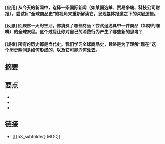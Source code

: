 #### [应用] 从今天的新闻中，选择一条国际新闻（如某国选举、贸易争端、科技公司财报），尝试用“全球商品史”的视角来重新解读它，发现媒体报道之下的深层逻辑。


#### [反思] 回顾你一天的生活，你消费了哪些商品？尝试追溯其中一件商品（如你的咖啡）的全球旅程。这个过程让你对自己的消费行为产生了哪些新的思考？


#### [规律] 所有的历史都是当代史。我们学习全球商品史，最终是为了理解“现在”这个历史瞬间是如何形成的，以及它可能向何处去。


## 摘要


## 要点

- 
- 
- 

## 链接

- [[{h3_subfolder} MOC]]
